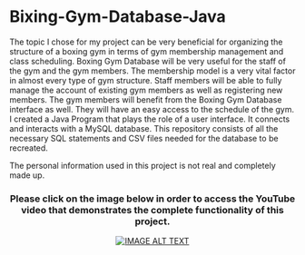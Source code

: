 # Bixing-Gym-Database-Java
The topic I chose for my project can be very beneficial for organizing the structure of a boxing gym in terms of gym membership management and class scheduling. Boxing Gym Database will be very useful for the staff of the gym and the gym members. The membership model is a very vital factor in almost every type of gym structure. Staff members will be able to fully manage the account of existing gym members as well as registering new members. The gym members will benefit from the Boxing Gym Database interface as well. They will have an easy access to the schedule of the gym.
I created a Java Program that plays the role of a user interface. It connects and interacts with a MySQL database. This repository consists of all the necessary SQL statements and CSV files needed for the database to be recreated.

The personal information used in this project is not real and completely made up.

<h3 align="center"> Please click on the image below in order to access the YouTube video that demonstrates the complete functionality of this project. </h3>
<div align="center">
  <a href="https://www.youtube.com/watch?v=Qz_urbSnRXg"><img src="https://img.youtube.com/vi/Qz_urbSnRXg/0.jpg" alt="IMAGE ALT TEXT"></a>
</div>

